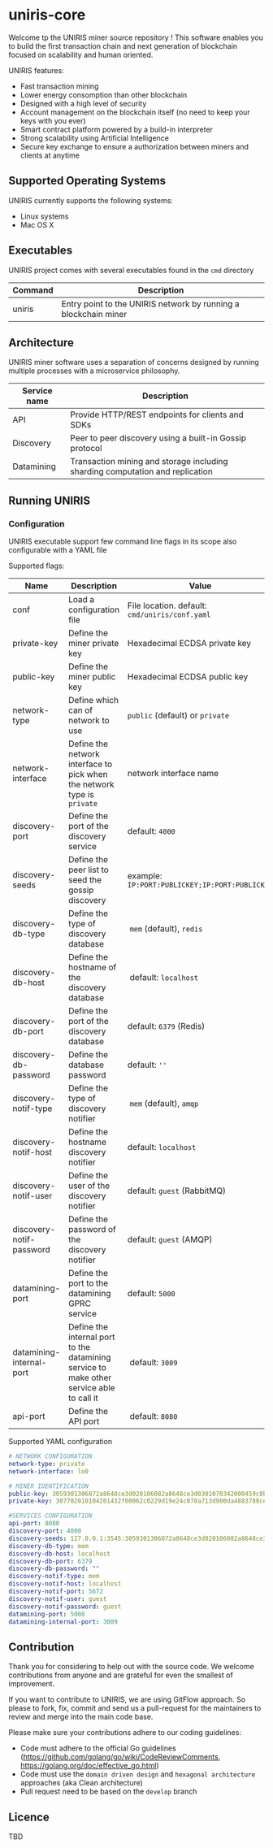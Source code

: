 # uniris-core

Welcome tp the UNIRIS miner source repository ! This software enables you to build the first transaction chain and next generation of blockchain focused on scalability and human oriented.

UNIRIS features:

- Fast transaction mining
- Lower energy consomption than other blockchain
- Designed with a high level of security
- Account management on the blockchain  itself (no need to keep your keys with you ever)
- Smart contract platform powered by a build-in interpreter
- Strong scalability using Artificial Intelligence 
- Secure key exchange to ensure a authorization between miners and clients at anytime

## Supported Operating Systems

UNIRIS currently supports the following systems:

- Linux systems
- Mac OS X

## Executables

UNIRIS project comes with several executables found in the `cmd` directory

| Command       | Description | 
| ------------- |-------------| 
| uniris       | Entry point to the UNIRIS network by running a blockchain miner 

## Architecture

UNIRIS miner software uses a separation of concerns designed by running multiple processes with a microservice philosophy.

| Service name  | Description |
| ------------  | ----------- |
| API           | Provide HTTP/REST endpoints for clients and SDKs
| Discovery     | Peer to peer discovery using a built-in Gossip protocol
| Datamining    | Transaction mining and storage including sharding computation and replication

## Running UNIRIS

### Configuration

UNIRIS executable support few command line flags in its scope also configurable with a YAML file

Supported flags:

| Name | Description | Value |
| ---- | ----------- | ---- |
| conf | Load a configuration file | File location. default: `cmd/uniris/conf.yaml` |
| private-key| Define the miner private key | Hexadecimal ECDSA private key
| public-key | Define the miner public key | Hexadecimal ECDSA public key
| network-type | Define which can of network to use | `public` (default) or `private` |
|network-interface | Define the network interface to pick when the network type is `private` | network interface name
| discovery-port | Define the port of the discovery service | default: `4000`
| discovery-seeds | Define the peer list to seed the gossip discovery | example: `IP:PORT:PUBLICKEY;IP:PORT:PUBLICKEY` |
| discovery-db-type| Define the type of discovery database | `mem` (default), `redis` |
| discovery-db-host| Define the hostname of the discovery database | default: `localhost` |
| discovery-db-port | Define the port of the discovery database | default: `6379` (Redis) |
| discovery-db-password | Define the database password | default: `''`
| discovery-notif-type| Define the type of discovery notifier | `mem` (default), `amqp` |
| discovery-notif-host | Define the hostname discovery notifier | default: `localhost`|
| discovery-notif-user | Define the user of the discovery notifier | default: `guest` (RabbitMQ) |
| discovery-notif-password | Define the password of the discovery notifier | default: `guest` (AMQP) |
| datamining-port | Define the port to the datamining GPRC service | default: `5000`|
| datamining-internal-port | Define the internal port to the datamining service to make other service able to call it | default: `3009`|
| api-port | Define the API port | default: `8080`| 

Supported YAML configuration

```yaml
# NETWORK CONFIGURATION
network-type: private
network-interface: lo0

# MINER IDENTIFICATION
public-key: 3059301306072a8648ce3d020106082a8648ce3d0301070342000459c8b568df66798d7f876d94fb0afc516502893d996610632c40f70b830aebf39e0cbee311af4450ec56859d2b8f59ec09a44c7e303d030899aee551de61af2e
private-key: 307702010104201432f00062c0229d19e24c070a713d900da4883788ce3f8bd3fede4c10a36a79a00a06082a8648ce3d030107a1440342000459c8b568df66798d7f876d94fb0afc516502893d996610632c40f70b830aebf39e0cbee311af4450ec56859d2b8f59ec09a44c7e303d030899aee551de61af2e

#SERVICES CONFIGURATION
api-port: 8080
discovery-port: 4000
discovery-seeds: 127.0.0.1:3545:3059301306072a8648ce3d020106082a8648ce3d0301070342000459c8b568df66798d7f876d94fb0afc516502893d996610632c40f70b830aebf39e0cbee311af4450ec56859d2b8f59ec09a44c7e303d030899aee551de61af2e
discovery-db-type: mem
discovery-db-host: localhost
discovery-db-port: 6379
discovery-db-password: ""
discovery-notif-type: mem
discovery-notif-host: localhost
discovery-notif-port: 5672
discovery-notif-user: guest
discovery-notif-password: guest
datamining-port: 5000
datamining-internal-port: 3009
```

## Contribution

Thank you for considering to help out with the source code.
We welcome contributions from anyone and are grateful for even the smallest of improvement.

If you want to contribute to UNIRIS, we are using GitFlow approach. So please to fork, fix, commit and send us a pull-request for the maintainers to review and merge into the main code base. 

Please make sure your contributions adhere to our coding guidelines:
- Code must adhere to the official Go guidelines (https://github.com/golang/go/wiki/CodeReviewComments, https://golang.org/doc/effective_go.html)
- Code must use the `domain driven design`  and `hexagonal architecture` approaches (aka Clean architecture)
- Pull request need to be based on the `develop` branch

## Licence

TBD